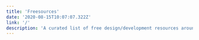```yaml
---
title: 'Freesources'
date: '2020-08-15T10:07:07.322Z'
link: '/'
description: 'A curated list of free design/development resources around the web handpicked for a productive expereince.'
---
```


